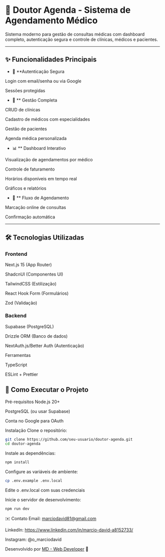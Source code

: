 # 📅 Doutor Agenda - Sistema de Agendamento Médico

Sistema moderno para gestão de consultas médicas com dashboard completo, autenticação segura e controle de clínicas, médicos e pacientes.

---

## ✨ Funcionalidades Principais
* 🔐 **Autenticação Segura

Login com email/senha ou via Google

Sessões protegidas

* 🏥 ** Gestão Completa

CRUD de clínicas

Cadastro de médicos com especialidades

Gestão de pacientes

Agenda médica personalizada

* 📊 ** Dashboard Interativo

Visualização de agendamentos por médico

Controle de faturamento

Horários disponíveis em tempo real

Gráficos e relatórios

* 🔄 ** Fluxo de Agendamento

Marcação online de consultas

Confirmação automática

---


## 🛠 Tecnologias Utilizadas

### Frontend

Next.js 15 (App Router)

ShadcnUI (Componentes UI)

TailwindCSS (Estilização)

React Hook Form (Formulários)

Zod (Validação)

### Backend

Supabase (PostgreSQL)

Drizzle ORM (Banco de dados)

NextAuth.js/Better Auth (Autenticação)

Ferramentas

TypeScript

ESLint + Prettier


## 🚀 Como Executar o Projeto
Pré-requisitos
Node.js 20+

PostgreSQL (ou usar Supabase)

Conta no Google para OAuth

Instalação
Clone o repositório:

```bash
git clone https://github.com/seu-usuario/doutor-agenda.git
cd doutor-agenda
```

Instale as dependências:

```bash
npm install
```

Configure as variáveis de ambiente:

```bash
cp .env.example .env.local
```

Edite o .env.local com suas credenciais

Inicie o servidor de desenvolvimento:

```bash
npm run dev
```

✉️ Contato
Email: marciodavid81@gmail.com

LinkedIn: https://www.linkedin.com/in/marcio-david-a8152733/

Instagram: @o_marciodavid

Desenvolvido por [MD - Web Developer](https://md-webdeveloper.vercel.app/) 🤝
